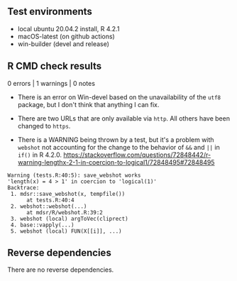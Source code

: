 ## Test environments

* local ubuntu 20.04.2 install, R 4.2.1
* macOS-latest (on github actions)
* win-builder (devel and release)

## R CMD check results

0 errors | 1 warnings | 0 notes

* There is an error on Win-devel based on the unavailability of the `utf8` package, 
  but I don't think that anything I can fix. 

* There are two URLs that are only available via `http`. All others
  have been changed to `https`.

* There is a WARNING being thrown by a test, but it's a problem with 
  `webshot` not accounting for the change to the behavior of `&&` and `||`
  in `if()` in R 4.2.0.
  <https://stackoverflow.com/questions/72848442/r-warning-lengthx-2-1-in-coercion-to-logical1/72848495#72848495>
```
Warning (tests.R:40:5): save_webshot works
'length(x) = 4 > 1' in coercion to 'logical(1)'
Backtrace:
 1. mdsr::save_webshot(x, tempfile())
      at tests.R:40:4
 2. webshot::webshot(...)
      at mdsr/R/webshot.R:39:2
 3. webshot (local) argToVec(cliprect)
 4. base::vapply(...)
 5. webshot (local) FUN(X[[i]], ...)
```

## Reverse dependencies

There are no reverse dependencies.
